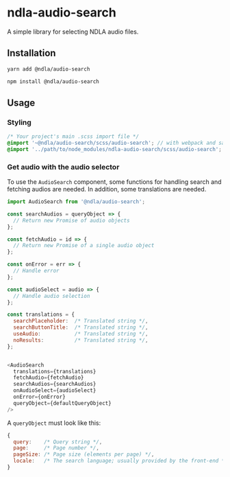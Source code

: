 # ndla-audio-search

A simple library for selecting NDLA audio files.

## Installation

```sh
yarn add @ndla/audio-search
```

```sh
npm install @ndla/audio-search
```

## Usage

### Styling

```scss
/* Your project's main .scss import file */
@import '~@ndla/audio-search/scss/audio-search'; // with webpack and sass-loader
@import '../path/to/node_modules/ndla-audio-search/scss/audio-search'; // direct reference
```

### Get audio with the audio selector

To use the `AudioSearch` component, some functions for handling search and fetching audios are needed. In addition, some translations are needed.

```js
import AudioSearch from '@ndla/audio-search';

const searchAudios = queryObject => {
  // Return new Promise of audio objects
};

const fetchAudio = id => {
  // Return new Promise of a single audio object
};

const onError = err => {
  // Handle error
};

const audioSelect = audio => {
  // Handle audio selection
};

const translations = {
  searchPlaceholder:  /* Translated string */,
  searchButtonTitle:  /* Translated string */,
  useAudio:           /* Translated string */,
  noResults:          /* Translated string */,
};


<AudioSearch
  translations={translations}
  fetchAudio={fetchAudio}
  searchAudios={searchAudios}
  onAudioSelect={audioSelect}
  onError={onError}
  queryObject={defaultQueryObject}
/>
```

A `queryObject` must look like this:

```js
{
  query:    /* Query string */,
  page:     /* Page number */,
  pageSize: /* Page size (elements per page) */,
  locale:   /* The search language; usually provided by the front-end */,
}
```
